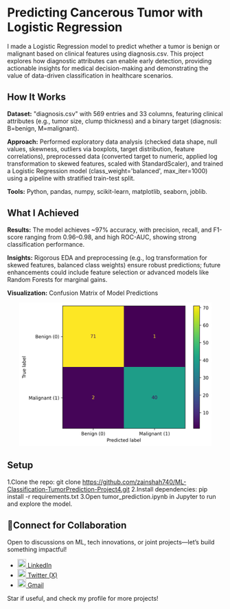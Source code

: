 # Predicting Cancerous Tumor with Logistic Regression

I made a Logistic Regression model to predict whether a tumor is benign or malignant based on clinical features using diagnosis.csv. This project explores how diagnostic attributes can enable early detection, providing actionable insights for medical decision-making and demonstrating the value of data-driven classification in healthcare scenarios.

## How It Works

**Dataset:** "diagnosis.csv" with 569 entries and 33 columns, featuring clinical attributes (e.g., tumor size, clump thickness) and a binary target (diagnosis: B=benign, M=malignant).

**Approach:** Performed exploratory data analysis (checked data shape, null values, skewness, outliers via boxplots, target distribution, feature correlations), preprocessed data (converted target to numeric, applied log transformation to skewed features, scaled with StandardScaler), and trained a Logistic Regression model (class_weight='balanced', max_iter=1000) using a pipeline with stratified train-test split.

**Tools:** Python, pandas, numpy, scikit-learn, matplotlib, seaborn, joblib.

## What I Achieved

**Results:** The model achieves ~97% accuracy, with precision, recall, and F1-score ranging from 0.96–0.98, and high ROC-AUC, showing strong classification performance.

**Insights:** Rigorous EDA and preprocessing (e.g., log transformation for skewed features, balanced class weights) ensure robust predictions; future enhancements could include feature selection or advanced models like Random Forests for marginal gains.

**Visualization:** Confusion Matrix of Model Predictions
<p align="center">
  <img src="images/confusion_matrix.png" alt="Confusion Matrix of Model Predictions" width="450"/>
</p>

## Setup

1.Clone the repo: git clone https://github.com/zainshah740/ML-Classification-TumorPrediction-Project4.git
2.Install dependencies: pip install -r requirements.txt
3.Open tumor_prediction.ipynb in Jupyter to run and explore the model.

## 🤝Connect for Collaboration
Open to discussions on ML, tech innovations, or joint projects—let’s build something impactful! 


- <a href="https://www.linkedin.com/in/zain-shah-871aa532a">
    <img src="https://cdn.jsdelivr.net/gh/devicons/devicon/icons/linkedin/linkedin-original.svg" width="20" height="20"/> LinkedIn
  </a>

- <a href="https://x.com/zainshah_x">
    <img src="https://cdn.jsdelivr.net/gh/devicons/devicon/icons/twitter/twitter-original.svg" width="20" height="20"/> Twitter (X)
  </a>

- <a href="mailto:btenmeten12345@gmail.com">
    <img src="https://cdn.jsdelivr.net/gh/devicons/devicon/icons/google/google-original.svg" width="20" height="20"/> Gmail
  </a>

Star if useful, and check my profile for more projects!
